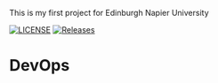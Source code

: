 This is my first project for Edinburgh Napier University

[![LICENSE](https://img.shields.io/github/license/danieljhearne/devops.svg?style=flat-square)](https://github.com/danieljhearne/devops/blob/master/LICENSE)
[![Releases](https://img.shields.io/github/release/danieljhearne/devops/all.svg?style=flat-square)](https://github.com/danieljhearne/devops/releases)

# DevOps
